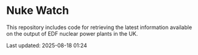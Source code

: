 # Nuke Watch

This repository includes code for retrieving the latest information available on the output of EDF nuclear power plants in the UK.

Last updated: 2025-08-18 01:24